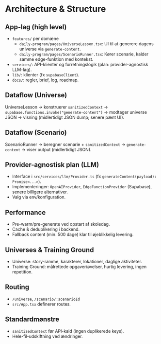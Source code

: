 # Architecture & Structure

## App-lag (high level)
- `features/` per domæne
  - `daily-program/pages/UniverseLesson.tsx`: UI til at generere dagens universe via `generate-content`.
  - `daily-program/pages/ScenarioRunner.tsx`: Kører scenarie, kalder samme edge-funktion med kontekst.
- `services/`: API-klienter og forretningslogik (plan: provider-agnostisk LLM-lag).
- `lib/`: klienter (fx `supabaseClient`).
- `docs/`: regler, brief, log, roadmap.

## Dataflow (Universe)
UniverseLesson → konstruerer `sanitizedContext` → `supabase.functions.invoke("generate-content")` → modtager universe JSON → visning (midlertidigt JSON dump; senere pænt UI).

## Dataflow (Scenario)
ScenarioRunner → beregner scenarie + `sanitizedContext` → `generate-content` → viser output (midlertidigt JSON).

## Provider-agnostisk plan (LLM)
- Interface i `src/services/llm/Provider.ts` (fx `generateContent(payload): Promise<...>`).
- Implementeringer: `OpenAIProvider`, `EdgeFunctionProvider` (Supabase), senere billigere alternativer.
- Valg via env/konfiguration.

## Performance
- Pre-warm/pre-generate ved opstart af skoledag.
- Cache & deduplikering i backend.
- Fallback content (min. 500 dage) klar til øjeblikkelig levering.

## Universes & Training Ground
- Universe: story-ramme, karakterer, lokationer, daglige aktiviteter.
- Training Ground: målrettede opgaver/øvelser, hurtig levering, ingen repetition.

## Routing
- `/universe`, `/scenario/:scenarioId`
- `src/App.tsx` definerer routes.

## Standardmønstre
- `sanitizedContext` før API-kald (ingen duplikerede keys).
- Hele-fil-udskiftning ved ændringer.
